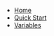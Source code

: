 <!-- docs/_sidebar.md -->

- [Home](/)
- [Quick Start](guide.md)
- [Variables](variable.md)

<!-- - [Data Types](datatypes/intro.md)
    - [Integer](datatypes/integer.md)
    - [Float](datatypes/float.md)
    - [Boolean](datatypes/boolean.md)
    - [String](datatypes/string.md)
    - [List](datatypes/list.md)
    - [Hash](datatypes/hash.md)
- [Operators](operators.md)
- [Control Statements](control_statements.md)
- [Function](function.md)
- [What's Next?](future.md) -->